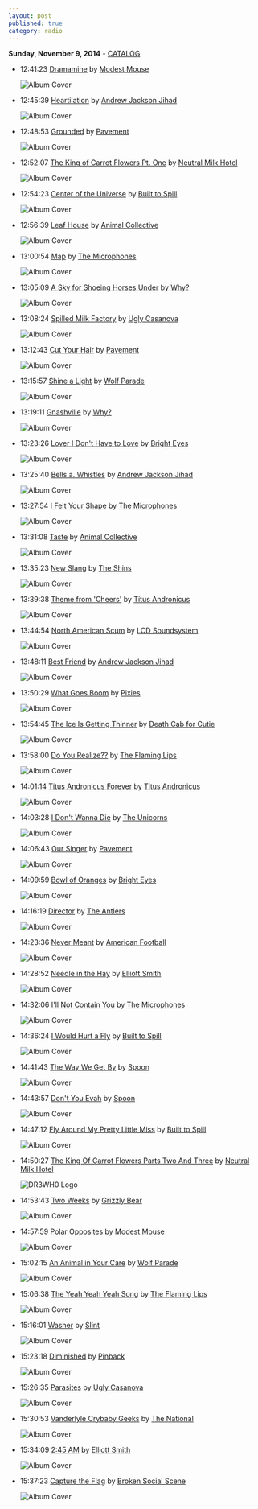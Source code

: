 ```yaml
---
layout: post
published: true
category: radio
---
```


**Sunday, November  9, 2014** - [CATALOG](/2014/11/09/Modest-Mouse-radio-catalog)

*   12:41:23  [Dramamine](http://goo.gl/4FavFh) by [Modest Mouse](http://www.last.fm/music/Modest+Mouse)

    ![Album Cover](http://userserve-ak.last.fm/serve/174s/75445720.png "This Is a Long Drive for Someone with Nothing to Think About")

*   12:45:39  [Heartilation](http://goo.gl/U1IUXA) by [Andrew Jackson Jihad](http://www.last.fm/music/Andrew+Jackson+Jihad)

    ![Album Cover](http://userserve-ak.last.fm/serve/174s/31311503.png "Can't Maintain")

*   12:48:53  [Grounded](http://goo.gl/XBb3cq) by [Pavement](http://www.last.fm/music/Pavement)

    ![Album Cover](http://userserve-ak.last.fm/serve/174s/68150266.png "Wowee Zowee")

*   12:52:07  [The King of Carrot Flowers Pt. One](http://goo.gl/bRZXlz) by [Neutral Milk Hotel](http://www.last.fm/music/Neutral+Milk+Hotel)

    ![Album Cover](http://userserve-ak.last.fm/serve/174s/62625777.jpg "1998-08-18: The Garage, London, UK")

*   12:54:23  [Center of the Universe](http://goo.gl/67COzS) by [Built to Spill](http://www.last.fm/music/Built+to+Spill)

    ![Album Cover](http://userserve-ak.last.fm/serve/174s/91085943.png "Keep It Like a Secret")

*   12:56:39  [Leaf House](http://goo.gl/RD0V0s) by [Animal Collective](http://www.last.fm/music/Animal+Collective)

    ![Album Cover](http://userserve-ak.last.fm/serve/174s/83907573.png "Sung Tongs")

*   13:00:54  [Map](http://goo.gl/07I3jv) by [The Microphones](http://www.last.fm/music/The+Microphones)

    ![Album Cover](http://userserve-ak.last.fm/serve/174s/55399909.png "The Glow, Pt. 2")

*   13:05:09  [A Sky for Shoeing Horses Under](http://goo.gl/RgbLAT) by [Why?](http://www.last.fm/music/Why?)

    ![Album Cover](http://userserve-ak.last.fm/serve/174s/100321595.png "Alopecia")

*   13:08:24  [Spilled Milk Factory](http://goo.gl/qpwUZe) by [Ugly Casanova](http://www.last.fm/music/Ugly+Casanova)

    ![Album Cover](http://cdn.last.fm/flatness/catalogue/noimage/2/default_album_medium.png "2002-07-04: Atlanta, Georgia")

*   13:12:43  [Cut Your Hair](http://goo.gl/87qWS) by [Pavement](http://www.last.fm/music/Pavement)

    ![Album Cover](http://userserve-ak.last.fm/serve/174s/66015132.png "Crooked Rain, Crooked Rain")

*   13:15:57  [Shine a Light](http://goo.gl/ZwjiXY) by [Wolf Parade](http://www.last.fm/music/Wolf+Parade)

    ![Album Cover](http://userserve-ak.last.fm/serve/174s/100429595.png "Apologies to the Queen Mary")

*   13:19:11  [Gnashville](http://goo.gl/CxIQ1s) by [Why?](http://www.last.fm/music/Why?)

    ![Album Cover](http://userserve-ak.last.fm/serve/174s/100321595.png "Alopecia")

*   13:23:26  [Lover I Don't Have to Love](http://goo.gl/FCjJDc) by [Bright Eyes](http://www.last.fm/music/Bright+Eyes)

    ![Album Cover](http://userserve-ak.last.fm/serve/174s/81906077.png "Lifted or The Story Is in the Soil, Keep Your Ear to the Ground")

*   13:25:40  [Bells a. Whistles](http://goo.gl/qVUxEM) by [Andrew Jackson Jihad](http://www.last.fm/music/Andrew+Jackson+Jihad)

    ![Album Cover](http://userserve-ak.last.fm/serve/174s/101144555.png "People That Can Eat People Are the Luckiest People in the World")

*   13:27:54  [I Felt Your Shape](http://goo.gl/G85p46) by [The Microphones](http://www.last.fm/music/The+Microphones)

    ![Album Cover](http://userserve-ak.last.fm/serve/174s/55399909.png "The Glow, Pt. 2")

*   13:31:08  [Taste](http://goo.gl/GyKGl4) by [Animal Collective](http://www.last.fm/music/Animal+Collective)

    ![Album Cover](http://userserve-ak.last.fm/serve/174s/27415691.png "Merriweather Post Pavilion")

*   13:35:23  [New Slang](http://goo.gl/BkdUb) by [The Shins](http://www.last.fm/music/The+Shins)

    ![Album Cover](http://userserve-ak.last.fm/serve/174s/100239063.png "Oh, Inverted World")

*   13:39:38  [Theme from 'Cheers'](http://goo.gl/LeYpxa) by [Titus Andronicus](http://www.last.fm/music/Titus+Andronicus)

    ![Album Cover](http://userserve-ak.last.fm/serve/174s/45598753.png "The Monitor")

*   13:44:54  [North American Scum](http://goo.gl/DEHjbp) by [LCD Soundsystem](http://www.last.fm/music/LCD+Soundsystem)

    ![Album Cover](http://userserve-ak.last.fm/serve/174s/96346321.png "Sound Of Silver")

*   13:48:11  [Best Friend](http://goo.gl/DWUUif) by [Andrew Jackson Jihad](http://www.last.fm/music/Andrew+Jackson+Jihad)

    ![Album Cover](http://userserve-ak.last.fm/serve/174s/98726663.jpg "Christmas Island")

*   13:50:29  [What Goes Boom](http://goo.gl/0eK5Rj) by [Pixies](http://www.last.fm/music/Pixies)

    ![Album Cover](http://userserve-ak.last.fm/serve/174s/97832039.png "Indie Cindy")

*   13:54:45  [The Ice Is Getting Thinner](http://goo.gl/xx9XcD) by [Death Cab for Cutie](http://www.last.fm/music/Death+Cab+for+Cutie)

    ![Album Cover](http://userserve-ak.last.fm/serve/174s/36340733.png "Narrow Stairs")

*   13:58:00  [Do You Realize??](http://goo.gl/Cx25H) by [The Flaming Lips](http://www.last.fm/music/The+Flaming+Lips)

    ![Album Cover](http://userserve-ak.last.fm/serve/174s/76325434.png "Yoshimi Battles The Pink Robots")

*   14:01:14  [Titus Andronicus Forever](http://goo.gl/9DfRII) by [Titus Andronicus](http://www.last.fm/music/Titus+Andronicus)

    ![Album Cover](http://userserve-ak.last.fm/serve/174s/80586347.png "Titus Andronicus LLC Mixtape Vol. 1")

*   14:03:28  [I Don't Wanna Die](http://goo.gl/iwL5iA) by [The Unicorns](http://www.last.fm/music/The+Unicorns)

    ![Album Cover](http://userserve-ak.last.fm/serve/174s/94856469.jpg "Who Will Cut Our Hair When We're Gone?")

*   14:06:43  [Our Singer](http://goo.gl/8ifTUH) by [Pavement](http://www.last.fm/music/Pavement)

    ![Album Cover](http://userserve-ak.last.fm/serve/174s/66015056.png "Slanted & Enchanted")

*   14:09:59  [Bowl of Oranges](http://goo.gl/dII9X2) by [Bright Eyes](http://www.last.fm/music/Bright+Eyes)

    ![Album Cover](http://userserve-ak.last.fm/serve/174s/81906077.png "Lifted or The Story Is in the Soil, Keep Your Ear to the Ground")

*   14:16:19  [Director](http://goo.gl/xNLbGa) by [The Antlers](http://www.last.fm/music/The+Antlers)

    ![Album Cover](http://userserve-ak.last.fm/serve/174s/99120375.png "Familiars")

*   14:23:36  [Never Meant](http://goo.gl/AxGr0e) by [American Football](http://www.last.fm/music/American+Football)

    ![Album Cover](http://userserve-ak.last.fm/serve/174s/58214895.png "American Football")

*   14:28:52  [Needle in the Hay](http://goo.gl/N9crrw) by [Elliott Smith](http://www.last.fm/music/Elliott+Smith)

    ![Album Cover](http://userserve-ak.last.fm/serve/174s/71967084.png "Elliott Smith")

*   14:32:06  [I'll Not Contain You](http://goo.gl/onUm1m) by [The Microphones](http://www.last.fm/music/The+Microphones)

    ![Album Cover](http://userserve-ak.last.fm/serve/174s/55399909.png "The Glow, Pt. 2")

*   14:36:24  [I Would Hurt a Fly](http://goo.gl/jjGgEs) by [Built to Spill](http://www.last.fm/music/Built+to+Spill)

    ![Album Cover](http://userserve-ak.last.fm/serve/174s/91086063.png "Perfect From Now On")

*   14:41:43  [The Way We Get By](http://goo.gl/y8GZqX) by [Spoon](http://www.last.fm/music/Spoon)

    ![Album Cover](http://userserve-ak.last.fm/serve/174s/95779799.png "Kill the Moonlight")

*   14:43:57  [Don't You Evah](http://goo.gl/YKAPFW) by [Spoon](http://www.last.fm/music/Spoon)

    ![Album Cover](http://userserve-ak.last.fm/serve/174s/92411299.png "Ga Ga Ga Ga Ga")

*   14:47:12  [Fly Around My Pretty Little Miss](http://goo.gl/AEPPjT) by [Built to Spill](http://www.last.fm/music/Built+to+Spill)

    ![Album Cover](http://userserve-ak.last.fm/serve/174s/56808505.jpg "Ancient Melodies of the Future")

*   14:50:27  [The King Of Carrot Flowers Parts Two And Three](http://goo.gl/doz7AU) by [Neutral Milk Hotel](http://www.last.fm/music/Neutral+Milk+Hotel)

    ![DR3WH0 Logo](https://dl.dropboxusercontent.com/u/8239797/DR3WH0.png "DR3WH0 RadioBlog")

*   14:53:43  [Two Weeks](http://goo.gl/AkCA2) by [Grizzly Bear](http://www.last.fm/music/Grizzly+Bear)

    ![Album Cover](http://userserve-ak.last.fm/serve/174s/92179555.png "Veckatimest")

*   14:57:59  [Polar Opposites](http://goo.gl/G6fSMn) by [Modest Mouse](http://www.last.fm/music/Modest+Mouse)

    ![Album Cover](http://userserve-ak.last.fm/serve/174s/100419653.png "The Lonesome Crowded West")

*   15:02:15  [An Animal in Your Care](http://goo.gl/7R42k2) by [Wolf Parade](http://www.last.fm/music/Wolf+Parade)

    ![Album Cover](http://userserve-ak.last.fm/serve/174s/55421377.png "At Mount Zoomer")

*   15:06:38  [The Yeah Yeah Yeah Song](http://goo.gl/JnsS4f) by [The Flaming Lips](http://www.last.fm/music/The+Flaming+Lips)

    ![Album Cover](http://userserve-ak.last.fm/serve/174s/85797769.jpg "iTunes Originals")

*   15:16:01  [Washer](http://goo.gl/Bfa1Yr) by [Slint](http://www.last.fm/music/Slint)

    ![Album Cover](http://userserve-ak.last.fm/serve/174s/52003847.png "Spiderland")

*   15:23:18  [Diminished](http://goo.gl/uzvS6n) by [Pinback](http://www.last.fm/music/Pinback)

    ![Album Cover](http://userserve-ak.last.fm/serve/174s/81049487.jpg "Information Retrieved")

*   15:26:35  [Parasites](http://goo.gl/0sQge6) by [Ugly Casanova](http://www.last.fm/music/Ugly+Casanova)

    ![Album Cover](http://cdn.last.fm/flatness/catalogue/noimage/2/default_album_medium.png "2002-07-04: Atlanta, Georgia")

*   15:30:53  [Vanderlyle Crybaby Geeks](http://goo.gl/pw7kAL) by [The National](http://www.last.fm/music/The+National)

    ![Album Cover](http://userserve-ak.last.fm/serve/174s/92123881.png "High Violet")

*   15:34:09  [2:45 AM](http://goo.gl/Kqu3Aa) by [Elliott Smith](http://www.last.fm/music/Elliott+Smith)

    ![Album Cover](http://userserve-ak.last.fm/serve/174s/89497661.png "Either/Or")

*   15:37:23  [Capture the Flag](http://goo.gl/SdQ6MO) by [Broken Social Scene](http://www.last.fm/music/Broken+Social+Scene)

    ![Album Cover](http://userserve-ak.last.fm/serve/174s/50604741.png "You Forgot It In People")

